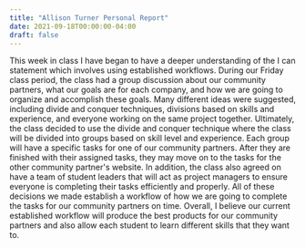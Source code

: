 ```yaml
---
title: "Allison Turner Personal Report"
date: 2021-09-18T00:00:00-04:00
draft: false
---
```


This week in class I have began to have a deeper understanding of the I can statement which involves using established workflows. During our Friday class period, the class had a group discussion about our community partners, what our goals are for each company, and how we are going to organize and accomplish these goals. Many different ideas were suggested, including divide and conquer techniques, divisions based on skills and experience, and everyone working on the same project together. Ultimately, the class decided to use the divide and conquer technique where the class will be divided into groups based on skill level and experience. Each group will have a specific tasks for one of our community partners. After they are finished with their assigned tasks, they may move on to the tasks for the other community partner's website. In addition, the class also agreed on have a team of student leaders that will act as project managers to ensure everyone is completing their tasks efficiently and properly. All of these decisions we made establish a workflow of how we are going to complete the tasks for our community partners on time. Overall, I believe our current established workflow will produce the best products for our community partners and also allow each student to learn different skills that they want to.   
